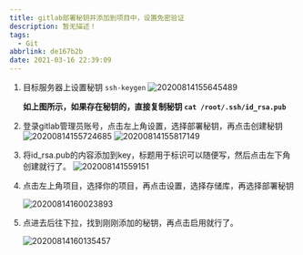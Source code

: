 ```yaml
---
title: gitlab部署秘钥并添加到项目中，设置免密验证
description: 暂无描述！
tags:
  - Git
abbrlink: de167b2b
date: 2021-03-16 22:39:09
---
```




1. 目标服务器上设置秘钥 `ssh-keygen`
   ![20200814155645489](http://blog.cdn.ionluo.cn/blog/20200814155645489.png)

   

   **如上图所示，如果存在秘钥的，直接复制秘钥 `cat /root/.ssh/id_rsa.pub`**

2. 登录gitlab管理员账号，点击左上角设置，选择部署秘钥，再点击创建秘钥
   ![20200814155724685](http://blog.cdn.ionluo.cn/blog/20200814155724685.png)
   ![20200814155817149](http://blog.cdn.ionluo.cn/blog/20200814155817149.png)

3. 将id_rsa.pub的内容添加到key，标题用于标识可以随便写，然后点击左下角创建就行了。
   ![202008141559151](http://blog.cdn.ionluo.cn/blog/202008141559151.png)

4. 点击左上角项目，选择你的项目，再点击设置，选择存储库，再选择部署秘钥

   ![20200814160023893](http://blog.cdn.ionluo.cn/blog/20200814160023893.png)

5. 点进去后往下拉，找到刚刚添加的秘钥，再点击启用就行了。

   ![20200814160135457](http://blog.cdn.ionluo.cn/blog/20200814160135457.png)